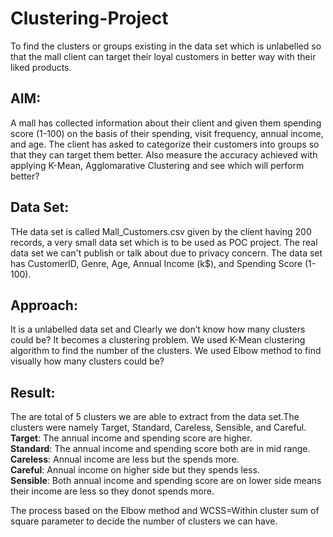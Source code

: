# Clustering-Project

To find the clusters or groups existing in the data set which is unlabelled so that the mall client can target their loyal customers in better way with their liked products.


## AIM:

A mall has collected information about their client and given them spending score (1-100) on the basis of their spending, visit
frequency, annual income, and age. The client has asked to categorize their customers into groups so that they can target them better.
Also measure the accuracy achieved with applying K-Mean, Agglomarative Clustering and see which will perform better?

## Data Set:

THe data set is called Mall_Customers.csv given by the client having 200 records, a very small data set which is to be used as POC project. The real data set we can't publish or talk about due to privacy concern. The data set has CustomerID,	Genre,	Age,	Annual Income (k$), and 	Spending Score (1-100).


## Approach:

 It is a unlabelled data set and Clearly we don’t know how many clusters could be? It becomes a clustering problem. We used K-Mean clustering algorithm to find the number of the clusters. We used Elbow method to find visually how many clusters could be?
 
 ## Result:
 
The are total of 5 clusters we are able to extract from the data set.The clusters were namely Target, Standard, Careless, Sensible, and Careful.<br/>
<b>Target</b>: The annual income and spending score are higher.<br />
<b>Standard</b>: The annual income and spending score both are in mid range.<br />
<b>Careless</b>: Annual income are less but the spends more.<br /> 
<b>Careful</b>: Annual income on higher side but they spends less.<br /> 
<b>Sensible</b>: Both annual income and spending score are on lower side means their income are less so they donot spends more.<br />

The process based on the Elbow method and WCSS=Within cluster sum of square parameter to decide the number of clusters we can have.

